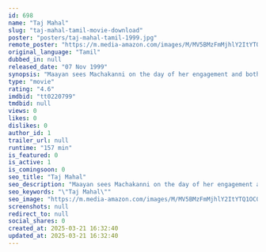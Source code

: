 ```yaml
---
id: 698
name: "Taj Mahal"
slug: "taj-mahal-tamil-movie-download"
poster: "posters/taj-mahal-tamil-1999.jpg"
remote_poster: "https://m.media-amazon.com/images/M/MV5BMzFmMjhlY2ItYTQ1OC00ZDQ4LWI2ZDMtNDMzNGYyMmMzZjgxXkEyXkFqcGdeQXVyMTY1MzAyNjU4._V1_SX300.jpg"
original_language: "Tamil"
dubbed_in: null
released_date: "07 Nov 1999"
synopsis: "Maayan sees Machakanni on the day of her engagement and both fall for each other. Incidentally her engagement is broken off. But, the enmity between their villages and family threatens their romance."
type: "movie"
rating: "4.6"
imdbid: "tt0220799"
tmdbid: null
views: 0
likes: 0
dislikes: 0
author_id: 1
trailer_url: null
runtime: "157 min"
is_featured: 0
is_active: 1
is_comingsoon: 0
seo_title: "Taj Mahal"
seo_description: "Maayan sees Machakanni on the day of her engagement and both fall for each other. Incidentally her engagement is broken off. But, the enmity between their villages and family threatens their romance."
seo_keywords: "\"Taj Mahal\""
seo_image: "https://m.media-amazon.com/images/M/MV5BMzFmMjhlY2ItYTQ1OC00ZDQ4LWI2ZDMtNDMzNGYyMmMzZjgxXkEyXkFqcGdeQXVyMTY1MzAyNjU4._V1_SX300.jpg"
screenshots: null
redirect_to: null
social_shares: 0
created_at: 2025-03-21 16:32:40
updated_at: 2025-03-21 16:32:40
---
```


